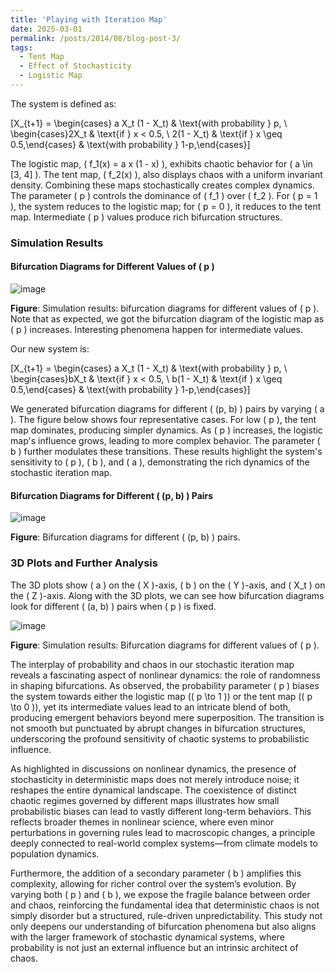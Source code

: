 ```yaml
---
title: 'Playing with Iteration Map'
date: 2025-03-01
permalink: /posts/2014/08/blog-post-3/
tags:
  - Tent Map
  - Effect of Stochasticity
  - Logistic Map
---
```


The system is defined as:

\[X_{t+1} = 
\begin{cases}
 a X_t (1 - X_t) & \text{with probability } p, \\
\begin{cases}2X_t & \text{if } x < 0.5, \\
2(1 - X_t) & \text{if } x \geq 0.5,\end{cases} & \text{with probability } 1-p,\end{cases}\]

The logistic map, \( f_1(x) = a x (1 - x) \), exhibits chaotic behavior for \( a \in [3, 4] \). The tent map, \( f_2(x) \), also displays chaos with a uniform invariant density. Combining these maps stochastically creates complex dynamics. The parameter \( p \) controls the dominance of \( f_1 \) over \( f_2 \). For \( p = 1 \), the system reduces to the logistic map; for \( p = 0 \), it reduces to the tent map. Intermediate \( p \) values produce rich bifurcation structures.

### Simulation Results

#### Bifurcation Diagrams for Different Values of \( p \)

![image](https://github.com/user-attachments/assets/df483ab6-663d-4680-a2f4-40b5a2911518)

**Figure**: Simulation results: bifurcation diagrams for different values of \( p \). Note that as expected, we got the bifurcation diagram of the logistic map as \( p \) increases. Interesting phenomena happen for intermediate values.

Our new system is:

\[X_{t+1} = 
\begin{cases}
 a X_t (1 - X_t) & \text{with probability } p, \\
\begin{cases}bX_t & \text{if } x < 0.5, \\
b(1 - X_t) & \text{if } x \geq 0.5,\end{cases} & \text{with probability } 1-p,\end{cases}\]

We generated bifurcation diagrams for different \( (p, b) \) pairs by varying \( a \). The figure below shows four representative cases. For low \( p \), the tent map dominates, producing simpler dynamics. As \( p \) increases, the logistic map's influence grows, leading to more complex behavior. The parameter \( b \) further modulates these transitions. These results highlight the system's sensitivity to \( p \), \( b \), and \( a \), demonstrating the rich dynamics of the stochastic iteration map.

#### Bifurcation Diagrams for Different \( (p, b) \) Pairs

![image](https://github.com/user-attachments/assets/1cbbbcc5-43db-4975-ae9e-934faef623e2)

**Figure**: Bifurcation diagrams for different \( (p, b) \) pairs.

### 3D Plots and Further Analysis

The 3D plots show \( a \) on the \( X \)-axis, \( b \) on the \( Y \)-axis, and \( X_t \) on the \( Z \)-axis. Along with the 3D plots, we can see how bifurcation diagrams look for different \( (a, b) \) pairs when \( p \) is fixed.

![image](https://github.com/user-attachments/assets/10657341-6878-4081-9a3b-f8ac7f0a8241)

**Figure**: Simulation results: Bifurcation diagrams for different values of \( p \).

The interplay of probability and chaos in our stochastic iteration map reveals a fascinating aspect of nonlinear dynamics: the role of randomness in shaping bifurcations. As observed, the probability parameter \( p \) biases the system towards either the logistic map (\( p \to 1 \)) or the tent map (\( p \to 0 \)), yet its intermediate values lead to an intricate blend of both, producing emergent behaviors beyond mere superposition. The transition is not smooth but punctuated by abrupt changes in bifurcation structures, underscoring the profound sensitivity of chaotic systems to probabilistic influence. 

As highlighted in discussions on nonlinear dynamics, the presence of stochasticity in deterministic maps does not merely introduce noise; it reshapes the entire dynamical landscape. The coexistence of distinct chaotic regimes governed by different maps illustrates how small probabilistic biases can lead to vastly different long-term behaviors. This reflects broader themes in nonlinear science, where even minor perturbations in governing rules lead to macroscopic changes, a principle deeply connected to real-world complex systems—from climate models to population dynamics.

Furthermore, the addition of a secondary parameter \( b \) amplifies this complexity, allowing for richer control over the system’s evolution. By varying both \( p \) and \( b \), we expose the fragile balance between order and chaos, reinforcing the fundamental idea that deterministic chaos is not simply disorder but a structured, rule-driven unpredictability. This study not only deepens our understanding of bifurcation phenomena but also aligns with the larger framework of stochastic dynamical systems, where probability is not just an external influence but an intrinsic architect of chaos.

